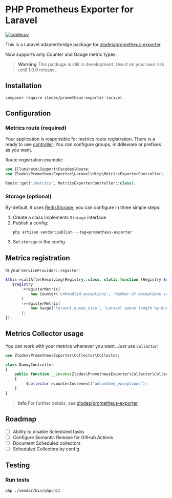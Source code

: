 # PHP Prometheus Exporter for Laravel

[![codecov](https://codecov.io/gh/zlodes/php-prometheus-exporter-laravel/branch/master/graph/badge.svg?token=JYPUW0UYT5)](https://codecov.io/gh/zlodes/php-prometheus-exporter-laravel)

This is a Laravel adapter/bridge package for [zlodes/prometheus-exporter](https://github.com/zlodes/php-prometheus-exporter).

Now supports only Counter and Gauge metric types.

> **Warning**
> This package is still in development. Use it on your own risk until 1.0.0 release.

## Installation

```shell
composer require zlodes/prometheus-exporter-laravel
```

## Configuration

### Metrics route (required)

Your application is responsible for metrics route registration. There is a ready to use [controller](src/Http/MetricsExporterController.php). You can configure groups, middleware or prefixes as you want.

Route registration example:

```php
use Illuminate\Support\Facades\Route;
use Zlodes\PrometheusExporter\Laravel\Http\MetricsExporterController;

Route::get('/metrics', MetricsExporterController::class);
```

### Storage (optional)

By-default, it uses [RedisStorage](src/Storage/RedisStorage.php), you can configure in three simple steps:

1. Create a class implements `Storage` interface
2. Publish a config:
   ```shell
   php artisan vendor:publish --tag=prometheus-exporter
   ```
3. Set `storage` in the config

## Metrics registration

In your `ServiceProvider::register`:
```php
$this->callAfterResolving(Registry::class, static function (Registry $registry): void {
   $registry
       ->registerMetric(
           new Counter('unhandled_exceptions', 'Number of exceptions caught by Exception Handler')
       )
       ->registerMetric(
           new Gauge('laravel_queue_size', 'Laravel queue length by Queue')
       );
});
```

## Metrics Collector usage

You can work with your metrics whenever you want. Just use `Collector`: 

```php
use Zlodes\PrometheusExporter\Collector\Collector;

class DummyController
{
    public function __invoke(Zlodes\PrometheusExporter\Collector\Collector $collector)
    {
         $collector->counterIncrement('unhandled_exceptions');
    }
}
```

> **Info**
> For further details, see [zlodes/prometheus-exporter](https://github.com/zlodes/php-prometheus-exporter)


## Roadmap

- [ ] Ability to disable Scheduled tasks
- [ ] Configure Semantic Release for GitHub Actions
- [ ] Document Scheduled collectors
- [ ] Scheduled Collectors by config

## Testing

### Run tests

```shell
php ./vendor/bin/phpunit
```
